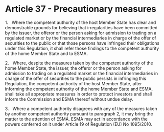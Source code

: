 # Article 37 - Precautionary measures


1.   Where the competent authority of the host Member State has clear and demonstrable grounds for believing that irregularities have been committed by the issuer, the offeror or the person asking for admission to trading on a regulated market or by the financial intermediaries in charge of the offer of securities to the public or that those persons have infringed their obligations under this Regulation, it shall refer those findings to the competent authority of the home Member State and to ESMA.

2.   Where, despite the measures taken by the competent authority of the home Member State, the issuer, the offeror or the person asking for admission to trading on a regulated market or the financial intermediaries in charge of the offer of securities to the public persists in infringing this Regulation, the competent authority of the host Member State, after informing the competent authority of the home Member State and ESMA, shall take all appropriate measures in order to protect investors and shall inform the Commission and ESMA thereof without undue delay.

3.   Where a competent authority disagrees with any of the measures taken by another competent authority pursuant to paragraph 2, it may bring the matter to the attention of ESMA. ESMA may act in accordance with the powers conferred on it under Article 19 of Regulation (EU) No 1095/2010.
